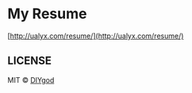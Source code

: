 # My Resume

[http://ualyx.com/resume/](http://ualyx.com/resume/)


## LICENSE

MIT © [DIYgod](http://github.com/DIYgod)